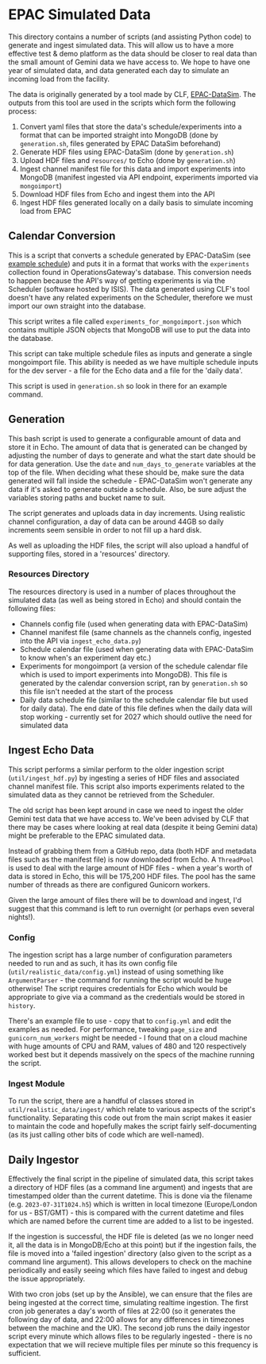 # EPAC Simulated Data

This directory contains a number of scripts (and assisting Python code) to generate and ingest simulated data. This will allow us to have a more effective test & demo platform as the data should be closer to real data than the small amount of Gemini data we have access to. We hope to have one year of simulated data, and data generated each day to simulate an incoming load from the facility.

The data is originally generated by a tool made by CLF, [EPAC-DataSim](https://github.com/CentralLaserFacility/EPAC-DataSim). The outputs from this tool are used in the scripts which form the following process:

1. Convert yaml files that store the data's schedule/experiments into a format that can be imported straight into MongoDB (done by `generation.sh`, files generated by EPAC DataSim beforehand)
2. Generate HDF files using EPAC-DataSim (done by `generation.sh`)
3. Upload HDF files and `resources/` to Echo (done by `generation.sh`)
4. Ingest channel manifest file for this data and import experiments into MongoDB (manifest ingested via API endpoint, experiments imported via `mongoimport`)
5. Download HDF files from Echo and ingest them into the API
6. Ingest HDF files generated locally on a daily basis to simulate incoming load from EPAC

## Calendar Conversion
This is a script that converts a schedule generated by EPAC-DataSim (see [example schedule](https://github.com/CentralLaserFacility/EPAC-DataSim/blob/development/schedule_config.yml)) and puts it in a format that works with the `experiments` collection found in OperationsGateway's database. This conversion needs to happen because the API's way of getting experiments is via the Scheduler (software hosted by ISIS). The data generated using CLF's tool doesn't have any related experiments on the Scheduler, therefore we must import our own straight into the database.

This script writes a file called `experiments_for_mongoimport.json` which contains multiple JSON objects that MongoDB will use to put the data into the database.

This script can take multiple schedule files as inputs and generate a single mongoimport file. This ability is needed as we have multiple schedule inputs for the dev server - a file for the Echo data and a file for the 'daily data'.

This script is used in `generation.sh` so look in there for an example command.

## Generation
This bash script is used to generate a configurable amount of data and store it in Echo. The amount of data that is generated can be changed by adjusting the number of days to generate and what the start date should be for data generation. Use the `date` and `num_days_to_generate` variables at the top of the file. When deciding what these should be, make sure the data generated will fall inside the schedule - EPAC-DataSim won't generate any data if it's asked to generate outside a schedule. Also, be sure adjust the variables storing paths and bucket name to suit.

The script generates and uploads data in day increments. Using realistic channel configuration, a day of data can be around 44GB so daily increments seem sensible in order to not fill up a hard disk.

As well as uploading the HDF files, the script will also upload a handful of supporting files, stored in a 'resources' directory.

### Resources Directory
The resources directory is used in a number of places throughout the simulated data (as well as being stored in Echo) and should contain the following files:
- Channels config file (used when generating data with EPAC-DataSim)
- Channel manifest file (same channels as the channels config, ingested into the API via `ingest_echo_data.py`)
- Schedule calendar file (used when generating data with EPAC-DataSim to know when's an experiment day etc.)
- Experiments for mongoimport (a version of the schedule calendar file which is used to import experiments into MongoDB). This file is generated by the calendar conversion script, ran by `generation.sh` so this file isn't needed at the start of the process
- Daily data schedule file (similar to the schedule calendar file but used for daily data). The end date of this file defines when the daily data will stop working - currently set for 2027 which should outlive the need for simulated data

## Ingest Echo Data
This script performs a similar perform to the older ingestion script (`util/ingest_hdf.py`) by ingesting a series of HDF files and associated channel manifest file. This script also imports experiments related to the simulated data as they cannot be retrieved from the Scheduler.

The old script has been kept around in case we need to ingest the older Gemini test data that we have access to. We've been advised by CLF that there may be cases where looking at real data (despite it being Gemini data) might be preferable to the EPAC simulated data.

Instead of grabbing them from a GitHub repo, data (both HDF and metadata files such as the manifest file) is now downloaded from Echo. A `ThreadPool` is used to deal with the large amount of HDF files - when a year's worth of data is stored in Echo, this will be 175,200 HDF files. The pool has the same number of threads as there are configured Gunicorn workers.

Given the large amount of files there will be to download and ingest, I'd suggest that this command is left to run overnight (or perhaps even several nights!).

### Config
The ingestion script has a large number of configuration parameters needed to run and as such, it has its own config file (`util/realistic_data/config.yml`) instead of using something like `ArgumentParser` - the command for running the script would be huge otherwise! The script requires credentials for Echo which would be appropriate to give via a command as the credentials would be stored in `history`.

There's an example file to use - copy that to `config.yml` and edit the examples as needed. For performance, tweaking `page_size` and `gunicorn_num_workers` might be needed - I found that on a cloud machine with huge amounts of CPU and RAM, values of 480 and 120 respectively worked best but it depends massively on the specs of the machine running the script.

### Ingest Module
To run the script, there are a handful of classes stored in `util/realistic_data/ingest/` which relate to various aspects of the script's functionality. Separating this code out from the main script makes it easier to maintain the code and hopefully makes the script fairly self-documenting (as its just calling other bits of code which are well-named).

## Daily Ingestor
Effectively the final script in the pipeline of simulated data, this script takes a directory of HDF files (as a command line argument) and ingests that are timestamped older than the current datetime. This is done via the filename (e.g. `2023-07-31T1024.h5`) which is written in local timezone (Europe/London for us - BST/GMT) - this is compared with the current datetime and files which are named before the current time are added to a list to be ingested.

If the ingestion is successful, the HDF file is deleted (as we no longer need it, all the data is in MongoDB/Echo at this point) but if the ingestion fails, the file is moved into a 'failed ingestion' directory (also given to the script as a command line argument). This allows developers to check on the machine periodically and easily seeing which files have failed to ingest and debug the issue appropriately.

With two cron jobs (set up by the Ansible), we can ensure that the files are being ingested at the correct time, simulating realtime ingestion. The first cron job generates a day's worth of files at 22:00 (so it generates the following day of data, and 22:00 allows for any differences in timezones between the machine and the UK). The second job runs the daily ingestor script every minute which allows files to be regularly ingested - there is no expectation that we will recieve multiple files per minute so this frequency is sufficient.
